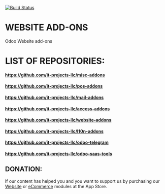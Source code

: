 [![Build Status](https://travis-ci.com/it-projects-llc/website-addons.svg?branch=13.0)](https://travis-ci.com/it-projects-llc/website-addons)

# WEBSITE ADD-ONS
  Odoo Website add-ons

# LIST OF REPOSITORIES:

#### https://github.com/it-projects-llc/misc-addons
#### https://github.com/it-projects-llc/pos-addons
#### https://github.com/it-projects-llc/mail-addons
#### https://github.com/it-projects-llc/access-addons
#### https://github.com/it-projects-llc/website-addons
#### https://github.com/it-projects-llc/l10n-addons
#### https://github.com/it-projects-llc/odoo-telegram
#### https://github.com/it-projects-llc/odoo-saas-tools

## DONATION:

If our content has helped you and you want to support us by purchasing our [Website](https://apps.odoo.com/apps/modules/category/Website/browse?price=Paid&order=Newest&author=IT-Projects+LLC) or [eCommerce](https://apps.odoo.com/apps/modules/category/eCommerce/browse?price=Paid&order=Newest&author=IT-Projects+LLC) modules at the App Store.
